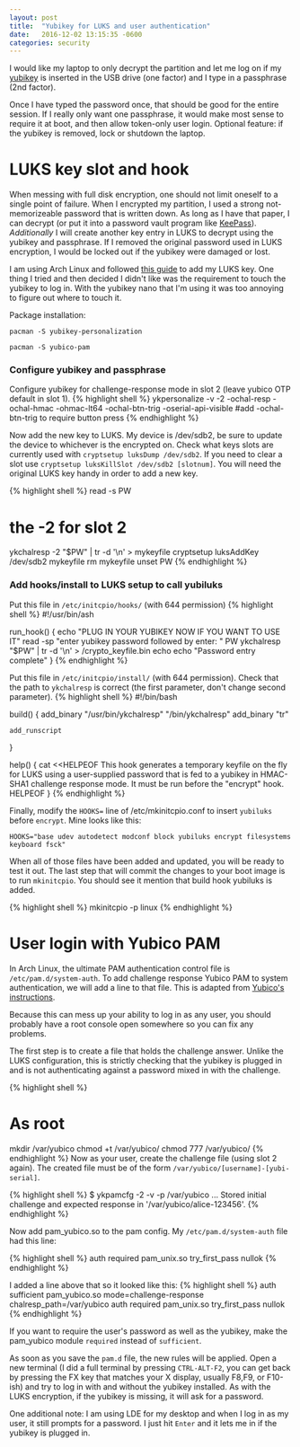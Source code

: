 ```yaml
---
layout: post
title:  "Yubikey for LUKS and user authentication"
date:   2016-12-02 13:15:35 -0600
categories: security
---
```

I would like my laptop to only decrypt the partition and let me log on if my [yubikey](https://www.yubico.com/products/yubikey-hardware/) is inserted in the USB drive (one factor) and I type in a passphrase (2nd factor).

Once I have typed the password once, that should be good for the entire session. If I really only want one passphrase, it would make most sense to require it at boot, and then allow token-only user login. Optional feature: if the yubikey is removed, lock or shutdown the laptop.

# LUKS key slot and hook

When messing with full disk encryption, one should not limit oneself to a single point of failure. When I encrypted my partition, I used a strong not-memorizeable password that is written down. As long as I have that paper, I can decrypt (or put it into a password vault program like [KeePass](http://keepass.info/)). *Additionally* I will create another key entry in LUKS to decrypt using the yubikey and passphrase. If I removed the original password used in LUKS encryption, I would be locked out if the yubikey were damaged or lost.

I am using Arch Linux and followed [this guide](https://github.com/matildah/yubikey-luks-initcpio) to add my LUKS key. One thing I tried and then decided I didn't like was the requirement to touch the yubikey to log in. With the yubikey nano that I'm using it was too annoying to figure out where to touch it.

Package installation:

```
pacman -S yubikey-personalization

pacman -S yubico-pam
```

### Configure yubikey and passphrase

Configure yubikey for challenge-response mode in slot 2 (leave yubico OTP default in slot 1).
{% highlight shell %}
ykpersonalize -v -2 -ochal-resp -ochal-hmac -ohmac-lt64 -ochal-btn-trig -oserial-api-visible #add -ochal-btn-trig to require button press
{% endhighlight %}

Now add the new key to LUKS. My device is /dev/sdb2, be sure to update the device to whichever is the encrypted on. Check what keys slots are currently used with `cryptsetup luksDump /dev/sdb2`. If you need to clear a slot use `cryptsetup luksKillSlot /dev/sdb2 [slotnum]`. You will need the original LUKS key handy in order to add a new key.

{% highlight shell %}
read -s PW
# the -2 for slot 2
ykchalresp -2 "$PW" | tr -d '\n' > mykeyfile
cryptsetup luksAddKey /dev/sdb2 mykeyfile
rm mykeyfile
unset PW
{% endhighlight %}

### Add hooks/install to LUKS setup to call yubiluks

Put this file in `/etc/initcpio/hooks/` (with 644 permission)
{% highlight shell %}
#!/usr/bin/ash

run_hook() {
    echo "PLUG IN YOUR YUBIKEY NOW IF YOU WANT TO USE IT"
    read -sp "enter yubikey password followed by enter: " PW
    ykchalresp "$PW" | tr -d '\n' > /crypto_keyfile.bin
    echo
    echo "Password entry complete"
}
{% endhighlight %}

Put this file in `/etc/initcpio/install/` (with 644 permission). Check that the path to `ykchalresp` is correct (the first parameter, don't change second parameter).
{% highlight shell %}
#!/bin/bash

build() {
    add_binary "/usr/bin/ykchalresp" "/bin/ykchalresp"
    add_binary "tr"

    add_runscript
}

help() {
    cat <<HELPEOF
This hook generates a temporary keyfile on the fly for LUKS using a
user-supplied password that is fed to a yubikey in HMAC-SHA1 challenge
response mode. It must be run before the "encrypt" hook.
HELPEOF
}
{% endhighlight %}

Finally, modify the `HOOKS=` line of /etc/mkinitcpio.conf to insert `yubiluks` before `encrypt`. Mine looks like this:

```HOOKS="base udev autodetect modconf block yubiluks encrypt filesystems keyboard fsck"```

When all of those files have been added and updated, you will be ready to test it out. The last step that will commit the changes to your boot image is to run `mkinitcpio`. You should see it mention that build hook yubiluks is added.

{% highlight shell %}
mkinitcpio -p linux
{% endhighlight %}

# User login with Yubico PAM
In Arch Linux, the ultimate PAM authentication control file is `/etc/pam.d/system-auth`. To add challenge response Yubico PAM to system authentication, we will add a line to that file. This is adapted from [Yubico's instructions](https://developers.yubico.com/yubico-pam/Authentication_Using_Challenge-Response.html).

Because this can mess up your ability to log in as any user, you should probably have a root console open somewhere so you can fix any problems.

The first step is to create a file that holds the challenge answer. Unlike the LUKS configuration, this is strictly checking that the yubikey is plugged in and is not authenticating against a password mixed in with the challenge.

{% highlight shell %}
# As root
mkdir /var/yubico
chmod +t /var/yubico/
chmod 777 /var/yubico/
{% endhighlight %}
Now as your user, create the challenge file (using slot 2 again). The created file must be of the form `/var/yubico/[username]-[yubi-serial]`.

{% highlight shell %}
$ ykpamcfg -2 -v -p /var/yubico
...
Stored initial challenge and expected response in '/var/yubico/alice-123456'.
{% endhighlight %}

Now add pam_yubico.so to the pam config. My `/etc/pam.d/system-auth` file had this line:

{% highlight shell %}
auth   required  pam_unix.so   try_first_pass nullok
{% endhighlight %}

I added a line above that so it looked like this:
{% highlight shell %}
auth   sufficient pam_yubico.so mode=challenge-response chalresp_path=/var/yubico
auth   required   pam_unix.so   try_first_pass nullok
{% endhighlight %}

If you want to require the user's password as well as the yubikey, make the pam_yubico module `required` instead of `sufficient`.

As soon as you save the `pam.d` file, the new rules will be applied. Open a new terminal (I did a full terminal by pressing `CTRL-ALT-F2`, you can get back by pressing the FX key that matches your X display, usually F8,F9, or F10-ish) and try to log in with and without the yubikey installed. As with the LUKS encryption, if the yubikey is missing, it will ask for a password.

One additional note: I am using LDE for my desktop and when I log in as my user, it still prompts for a password. I just hit `Enter` and it lets me in if the yubikey is plugged in.

